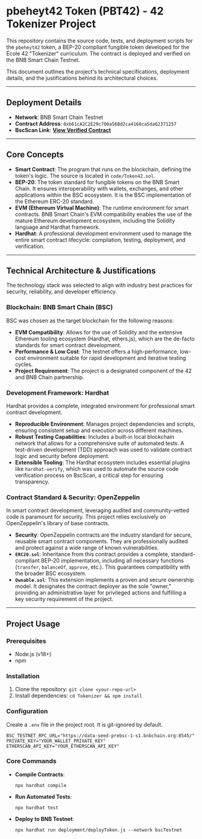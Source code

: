 # pbeheyt42 Token (PBT42) - 42 Tokenizer Project

This repository contains the source code, tests, and deployment scripts for the `pbeheyt42` token, a BEP-20 compliant fungible token developed for the École 42 "Tokenizer" curriculum. The contract is deployed and verified on the BNB Smart Chain Testnet.

This document outlines the project's technical specifications, deployment details, and the justifications behind its architectural choices.

---

## Deployment Details

-   **Network**: BNB Smart Chain Testnet
-   **Contract Address**: `0xb61cA2C2E29c700a56Bd2ca4168ca5da62371257`
-   **BscScan Link**: [**View Verified Contract**](https://testnet.bscscan.com/address/0xb61cA2C2E29c700a56Bd2ca4168ca5da62371257)

---

## Core Concepts

-   **Smart Contract**: The program that runs on the blockchain, defining the token's logic. The source is located in `code/Token42.sol`.
-   **BEP-20**: The token standard for fungible tokens on the BNB Smart Chain. It ensures interoperability with wallets, exchanges, and other applications within the BSC ecosystem. It is the BSC implementation of the Ethereum ERC-20 standard.
-   **EVM (Ethereum Virtual Machine)**: The runtime environment for smart contracts. BNB Smart Chain's EVM compatibility enables the use of the mature Ethereum development ecosystem, including the Solidity language and Hardhat framework.
-   **Hardhat**: A professional development environment used to manage the entire smart contract lifecycle: compilation, testing, deployment, and verification.

---

## Technical Architecture & Justifications

The technology stack was selected to align with industry best practices for security, reliability, and developer efficiency.

### Blockchain: BNB Smart Chain (BSC)

BSC was chosen as the target blockchain for the following reasons:
-   **EVM Compatibility**: Allows for the use of Solidity and the extensive Ethereum tooling ecosystem (Hardhat, ethers.js), which are the de-facto standards for smart contract development.
-   **Performance & Low Cost**: The testnet offers a high-performance, low-cost environment suitable for rapid development and iterative testing cycles.
-   **Project Requirement**: The project is a designated component of the 42 and BNB Chain partnership.

### Development Framework: Hardhat

Hardhat provides a complete, integrated environment for professional smart contract development.
-   **Reproducible Environment**: Manages project dependencies and scripts, ensuring consistent setup and execution across different machines.
-   **Robust Testing Capabilities**: Includes a built-in local blockchain network that allows for a comprehensive suite of automated tests. A test-driven development (TDD) approach was used to validate contract logic and security before deployment.
-   **Extensible Tooling**: The Hardhat ecosystem includes essential plugins like `hardhat-verify`, which was used to automate the source code verification process on BscScan, a critical step for ensuring transparency.

### Contract Standard & Security: OpenZeppelin

In smart contract development, leveraging audited and community-vetted code is paramount for security. This project relies exclusively on OpenZeppelin's library of base contracts.
-   **Security**: OpenZeppelin contracts are the industry standard for secure, reusable smart contract components. They are professionally audited and protect against a wide range of known vulnerabilities.
-   **`ERC20.sol`**: Inheritance from this contract provides a complete, standard-compliant BEP-20 implementation, including all necessary functions (`transfer`, `balanceOf`, `approve`, etc.). This guarantees compatibility with the broader BSC ecosystem.
-   **`Ownable.sol`**: This extension implements a proven and secure ownership model. It designates the contract deployer as the sole "owner," providing an administrative layer for privileged actions and fulfilling a key security requirement of the project.

---

## Project Usage

### Prerequisites

-   Node.js (v18+)
-   npm

### Installation

1.  Clone the repository: `git clone <your-repo-url>`
2.  Install dependencies: `cd Tokenizer && npm install`

### Configuration

Create a `.env` file in the project root. It is git-ignored by default.

```env
BSC_TESTNET_RPC_URL="https://data-seed-prebsc-1-s1.bnbchain.org:8545/"
PRIVATE_KEY="YOUR_WALLET_PRIVATE_KEY"
ETHERSCAN_API_KEY="YOUR_ETHERSCAN_API_KEY"
```

### Core Commands

-   **Compile Contracts**:
    ```shell
    npx hardhat compile
    ```
-   **Run Automated Tests**:
    ```shell
    npx hardhat test
    ```
-   **Deploy to BNB Testnet**:
    ```shell
    npx hardhat run deployment/deployToken.js --network bscTestnet
